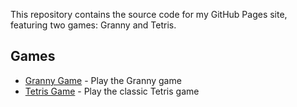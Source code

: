 This repository contains the source code for my GitHub Pages site, featuring two games: Granny and Tetris.

## Games

- [Granny Game](./granny/index.html) - Play the Granny game
- [Tetris Game](./tetris/index.html) - Play the classic Tetris game
